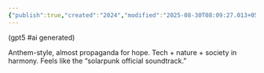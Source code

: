 ```yaml
---
{"publish":true,"created":"2024","modified":"2025-08-30T08:09:27.013+05:30","cssclasses":""}
---
```



(gpt5 #ai generated)

Anthem-style, almost propaganda for hope. Tech + nature + society in harmony. Feels like the “solarpunk official soundtrack.”
